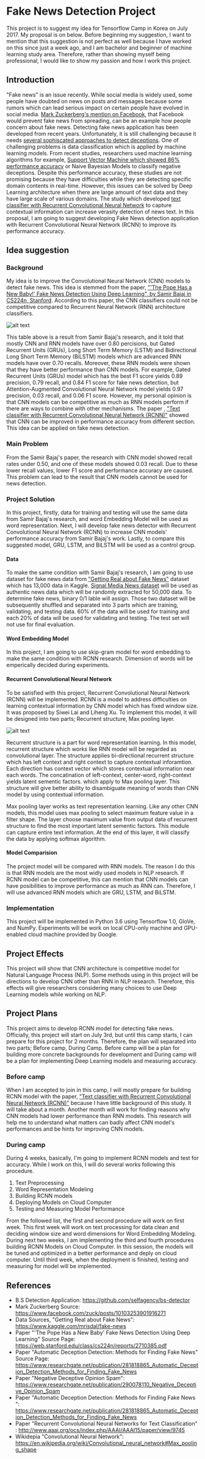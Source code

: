 # Fake News Detection Project
This project is to suggest my idea for Tensorflow Camp in Korea on July 2017. My proposal is on below.
Before beginning my suggestion, I want to mention that this suggestion is not perfect as well because I have worked on this since just a week ago, and I am bachelor and beginner of machine learning study area. Therefore, rather than showing myself being professional, I would like to show my passion and how I work this project.

## Introduction 
"Fake news" is an issue recently. While social media is widely used, some people have doubted on news on posts and messages because some rumors which can lead serious impact on certain people have evolved in social media. [Mark Zuckerberg's mention on Facebook](https://www.facebook.com/zuck/posts/10103253901916271), that Facebook would prevent fake news from spreading, can be an example how people concern about fake news. Detecting fake news application has been developed from recent years. Unfortunately, it is still challenging because it needs [several sophiscated approaches to detect deceptions](https://www.researchgate.net/publication/281818865_Automatic_Deception_Detection_Methods_for_Finding_Fake_News). One of challenging problems is data classification which is applied by machine learning models. From recent studies, researchers used machine learning algorithms for example, [Support Vector Machine which showed 86% performance accuracy](https://www.researchgate.net/publication/290078110_Negative_Deceptive_Opinion_Spam) or Naive Bayesian Models to classify negative deceptions. Despite this performance accuracy, these studies are not promising because they have difficulties while they are detecting specific domain contents in real-time. However, this issues can be solved by Deep Learning architecture when there are large amount of text data and they have large scale of various domains. The study which developed [text classifier with Recurrent Convolutional Neural Network](http://www.aaai.org/ocs/index.php/AAAI/AAAI15/paper/view/9745) to capture contextual information can increase verasity detection of news text. In this proposal, I am going to suggest developing Fake News detection application with Recurrent Convolutional Neural Network (RCNN) to improve its performance accuracy.

## Idea suggestion
### Background
My idea is to improve the Convolutional Neural Network (CNN) models to detect fake news. This idea is stemmed from the paper, ["'The Pope Has a New Baby!' Fake News Detection Using Deep Learning", by Samir Bajaj in CS224n, Stanford](https://web.stanford.edu/class/cs224n/reports/2710385.pdf). According to this paper, the CNN classifiers could not be competitive compared to Recurrent Neural Network (RNN) architecture classifiers.

![alt text](https://github.com/Taekyoon/TensorflowCampProject/blob/master/Result%20table.png?raw=true)

This table above is a result from Samir Bajaj's research, and it told that mostly CNN and RNN models have over 0.80 percisions, but Gated Recurrent Units (GRUs), Long Short Term Memory (LSTM) and Bidirectional Long Short Term Memory (BiLSTM) models which are advanced RNN models have over 0.70 recalls. Moreover, these RNN models were shown that they have better performance than CNN models. For example, Gated Recurrent Units (GRUs) model which has the best F1 score yields 0.89 precision, 0.79 recall, and 0.84 F1 score for fake news detection, but Attention-Augmented Convolutional Neural Network model yields 0.97 precision, 0.03 recall, and 0.06 F1 score. However, my personal opinion is that CNN models can be competitive as much as RNN models perform if there are ways to combine with other mechanisms. The paper , ["Text classifier with Recurrent Convolutional Neural Network (RCNN)"](http://www.aaai.org/ocs/index.php/AAAI/AAAI15/paper/view/9745) showed that CNN can be improved in performance accuracy from different section. This idea can be applied on fake news detection.

### Main Problem
From the Samir Bajaj's paper, the research with CNN model showed recall rates under 0.50, and one of these models showed 0.03 recall. Due to these lower recall values, lower F1 score and performance accuracy are caused. This problem can lead to the result that CNN models cannot be used for news detection.

### Project Solution
In this project, firstly, data for training and testing will use the same data from Samir Bajaj's research, and word Embedding Model will be used as word representation. Next, I will develop fake news detector with Recurrent Convolutional Neural Network (RCNN) to increase CNN models' performance accuracy from Samir Bajaj's work. Lastly, to compare this suggested model, GRU, LSTM, and BiLSTM will be used as a control group.

#### Data
To make the same condition with Samir Bajaj's research, I am going to use dataset for fake news data from ["Getting Real about Fake News"](https://www.kaggle.com/mrisdal/fake-news) dataset which has 13,000 data in Kaggle. [Signal Media News dataset](http://research.signalmedia.co/newsir16/signal-dataset.html) will be used as authentic news data which will be randomly extracted for 50,000 data. To determine fake news, binary 0/1 lable will assign. Those two dataset will be subsequently shuffled and separated into 3 parts which are training, validating, and testing data. 60% of the data will be used for training and each 20% of data will be used for validating and testing. The test set will not use for final evaluation.

#### Word Embedding Model
In this project, I am going to use skip-gram model for word embedding to make the same condition with RCNN research. Dimension of words will be emperically decided during experiments.

#### Recurrent Convolutional Neural Network
To be satisfied with this project, Recurrent Convolutional Neural Network (RCNN) will be implemented. RCNN is a model to address difficulties on learning contextual information by CNN model which has fixed window size. It was proposed by Siwei Lai and Liheng Xu. To implement this model, it will be designed into two parts; Recurrent structure, Max pooling layer.

![alt text](https://github.com/Taekyoon/TensorflowCampProject/blob/master/RCNN%20Model.png?raw=true)

Recurrent structure is a part for word representation learning. In this model, recurrent structure which works like RNN model will be regarded as convolutional layer. The structure applies bi-directional recurrent structure which has left context and right context to capture contextual inforamtion. Each direction has context vector which stores contextual information near each words. The concatination of left-context, center-word, right-context yields latent sementic factors. which apply to Max pooling layer. This structure will give better ability to disambiguate meaning of words than CNN model by using contextual information. 

Max pooling layer works as text representation learning. Like any other CNN models, this model uses max pooling to select maximum feature value in a filter shape. The layer choose maximum value from output data of recurrent structure to find the most important latent sementic factors. This module can capture entire text information. At the end of this layer, it will classify the data by applying softmax algorithm.

#### Model Comparision
The project model will be compared with RNN models. The reason I do this is that RNN models are the most widly used models in NLP research. If RCNN model can be competitive, this can mention that CNN models can have posibilities to improve performance as much as RNN can. Therefore, I will use advanced RNN models which are GRU, LSTM, and BiLSTM.

### Implementation
This project will be implemented in Python 3.6 using Tensorflow 1.0, GloVe, and NumPy. Experiments will be work on local CPU-only machine and GPU-enabled cloud machine provided by Google.

## Project Effects
This project will show that CNN architecture is competitive model for Natural Language Process (NLP). Some methods using in this project will be directions to develop CNN other than RNN in NLP research. Therefore, this effects will give researchers considering many choices to use Deep Learning models while working on NLP.

## Project Plans
This project aims to develop RCNN model for detecting fake news. Officially, this project will start on July 3rd, but until this camp starts, I can prepare for this project for 2 months. Therefore, the plan will separated into two parts; Before camp, During Camp. Before camp will be a plan for building more concrete backgrounds for development and During camp will be a plan for implementing Deep Learning models and measuring accuracy.
### Before camp
When I am accepted to join in this camp, I will mostly prepare for building RCNN model with the paper, ["Text classifier with Recurrent Convolutional Neural Network (RCNN)"](http://www.aaai.org/ocs/index.php/AAAI/AAAI15/paper/view/9745) because I have little background of this study. It will take about a month. Another month will work for finding reasons why CNN models had lower performance than RNN models. This research will help me to understand what matters can badly affect CNN model's performances and be hints for improving CNN models.
### During camp
During 4 weeks, basically, I'm going to implement RCNN models and test for accuracy. While I work on this, I will do several works following this procedure.
1. Text Preprocessing
2. Word Representation Modeling
3. Building RCNN models
4. Deploying Models on Cloud Computer
5. Testing and Measuring Model Performance

From the followed list, the first and second procedure will work on first week. This first week will work on text processing for data clean and deciding window size and word dimensions for Word Embedding Modeling. During next two weeks, I am implementing the third and fourth procedures building RCNN Models on Cloud Computer. In this session, the models will be tuned and optimized in a better performance and deply on cloud computer. Until third week, when the deployment is finished, testing and measuring for model will be implemented.
## References
* B.S Detection Application: https://github.com/selfagency/bs-detector
* Mark Zuckerberg Source: https://www.facebook.com/zuck/posts/10103253901916271
* Data Sources, "Getting Real about Fake News": https://www.kaggle.com/mrisdal/fake-news
* Paper "'The Pope Has a New Baby' Fake News Detection Using Deep Learning" Source Page:  https://web.stanford.edu/class/cs224n/reports/2710385.pdf
* Paper "Automatic Deception Detection: Methods for Finding Fake News" Source Page: https://www.researchgate.net/publication/281818865_Automatic_Deception_Detection_Methods_for_Finding_Fake_News
* Paper "Negative Deceptive Opinion Spam": https://www.researchgate.net/publication/290078110_Negative_Deceptive_Opinion_Spam
* Paper "Automatic Deception Detection: Methods for Finding Fake News ": https://www.researchgate.net/publication/281818865_Automatic_Deception_Detection_Methods_for_Finding_Fake_News
* Paper "Recurrent Convolutional Neural Networks for Text Classification" : http://www.aaai.org/ocs/index.php/AAAI/AAAI15/paper/view/9745
* Wikidepia "Convolutional Neural Network": https://en.wikipedia.org/wiki/Convolutional_neural_network#Max_pooling_shape
